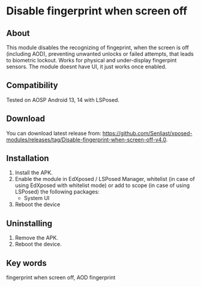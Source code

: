 # Disable fingerprint when screen off  
## About
This module disables the recognizing of fingeprint, when the screen is off (including AOD), preventing unwanted unlocks or failed attempts, that leads to biometric lockout. Works for physical and under-display fingerpint sensors. The module doesnt have UI, it just works once enabled.

## Compatibility
Tested on AOSP Android 13, 14 with LSPosed.

## Download
You can download latest release from: https://github.com/Senliast/xposed-modules/releases/tag/Disable-fingerprint-when-screen-off-v4.0.

## Installation
1. Install the APK.
2. Enable the module in EdXposed / LSPosed Manager, whitelist (in case of using EdXposed with whitelist mode) or add to scope (in case of using LSPosed) the following packages:
   - System UI
3. Reboot the device

## Uninstalling
1. Remove the APK.
2. Reboot the device.

## Key words
fingerprint when screen off, AOD fingerprint
